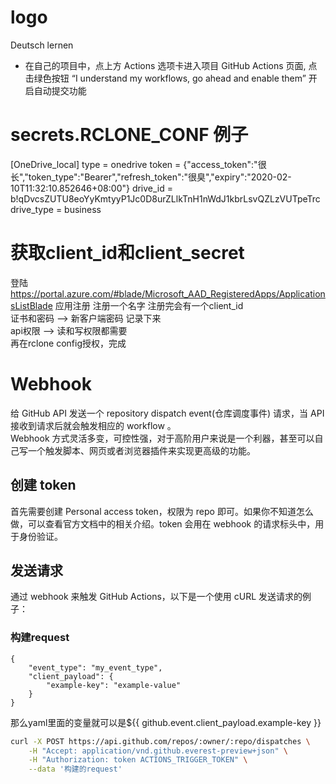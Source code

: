 # logo
Deutsch lernen

- 在自己的项目中，点上方 Actions 选项卡进入项目 GitHub Actions 页面, 点击绿色按钮 “I understand my workflows, go ahead and enable them” 开启自动提交功能


# secrets.RCLONE_CONF 例子
[OneDrive_local]
type = onedrive
token = {"access_token":"很长","token_type":"Bearer","refresh_token":"很臭","expiry":"2020-02-10T11:32:10.852646+08:00"}
drive_id = b!qDvcsZUTU8eoYyKmtyyP1Jc0D8urZLlkTnH1nWdJ1kbrLsvQZLzVUTpeTrc
drive_type = business

# 获取client_id和client_secret
登陆 https://portal.azure.com/#blade/Microsoft_AAD_RegisteredApps/ApplicationsListBlade
应用注册 注册一个名字 注册完会有一个client_id  
证书和密码 --> 新客户端密码 记录下来  
api权限 --> 读和写权限都需要  
再在rclone config授权，完成


# Webhook
给 GitHub API 发送一个 repository dispatch event(仓库调度事件) 请求，当 API 接收到请求后就会触发相应的 work­flow 。  
Web­hook 方式灵活多变，可控性强，对于高阶用户来说是一个利器，甚至可以自己写一个触发脚本、网页或者浏览器插件来实现更高级的功能。

## 创建 token
首先需要创建 Personal access token，权限为 repo 即可。如果你不知道怎么做，可以查看官方文档中的相关介绍。to­ken 会用在 web­hook 的请求标头中，用于身份验证。

## 发送请求
通过 web­hook 来触发 GitHub Ac­tions，以下是一个使用 cURL 发送请求的例子：
### 构建request
```
{
    "event_type": "my_event_type",
    "client_payload": {
        "example-key": "example-value"
    }
}
```

那么yaml里面的变量就可以是${{ github.event.client_payload.example-key }}

```bash
curl -X POST https://api.github.com/repos/:owner/:repo/dispatches \
    -H "Accept: application/vnd.github.everest-preview+json" \
    -H "Authorization: token ACTIONS_TRIGGER_TOKEN" \
    --data '构建的request'
```
